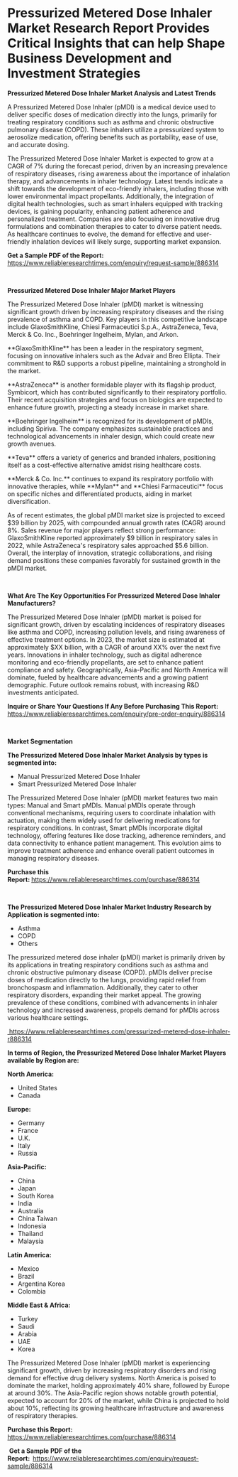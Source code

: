 <p><h1>Pressurized Metered Dose Inhaler Market Research Report Provides Critical Insights that can help Shape Business Development and Investment Strategies</h1></p><p><strong>Pressurized Metered Dose Inhaler Market Analysis and Latest Trends</strong></p>
<p><p>A Pressurized Metered Dose Inhaler (pMDI) is a medical device used to deliver specific doses of medication directly into the lungs, primarily for treating respiratory conditions such as asthma and chronic obstructive pulmonary disease (COPD). These inhalers utilize a pressurized system to aerosolize medication, offering benefits such as portability, ease of use, and accurate dosing.</p><p>The Pressurized Metered Dose Inhaler Market is expected to grow at a CAGR of 7% during the forecast period, driven by an increasing prevalence of respiratory diseases, rising awareness about the importance of inhalation therapy, and advancements in inhaler technology. Latest trends indicate a shift towards the development of eco-friendly inhalers, including those with lower environmental impact propellants. Additionally, the integration of digital health technologies, such as smart inhalers equipped with tracking devices, is gaining popularity, enhancing patient adherence and personalized treatment. Companies are also focusing on innovative drug formulations and combination therapies to cater to diverse patient needs. As healthcare continues to evolve, the demand for effective and user-friendly inhalation devices will likely surge, supporting market expansion.</p></p>
<p><strong>Get a Sample PDF of the Report:&nbsp;</strong> <a href="https://www.reliableresearchtimes.com/enquiry/request-sample/886314?utm_campaign=1581&utm_medium=2&utm_source=Github&utm_content=ia&utm_term=13042025&utm_id=pressurized-metered-dose-inhaler">https://www.reliableresearchtimes.com/enquiry/request-sample/886314</a></p>
<p>&nbsp;</p>
<p><strong>Pressurized Metered Dose Inhaler Major Market Players</strong></p>
<p><p>The Pressurized Metered Dose Inhaler (pMDI) market is witnessing significant growth driven by increasing respiratory diseases and the rising prevalence of asthma and COPD. Key players in this competitive landscape include GlaxoSmithKline, Chiesi Farmaceutici S.p.A., AstraZeneca, Teva, Merck & Co. Inc., Boehringer Ingelheim, Mylan, and Arkon.</p><p>**GlaxoSmithKline** has been a leader in the respiratory segment, focusing on innovative inhalers such as the Advair and Breo Ellipta. Their commitment to R&D supports a robust pipeline, maintaining a stronghold in the market.</p><p>**AstraZeneca** is another formidable player with its flagship product, Symbicort, which has contributed significantly to their respiratory portfolio. Their recent acquisition strategies and focus on biologics are expected to enhance future growth, projecting a steady increase in market share.</p><p>**Boehringer Ingelheim** is recognized for its development of pMDIs, including Spiriva. The company emphasizes sustainable practices and technological advancements in inhaler design, which could create new growth avenues.</p><p>**Teva** offers a variety of generics and branded inhalers, positioning itself as a cost-effective alternative amidst rising healthcare costs.</p><p>**Merck & Co. Inc.** continues to expand its respiratory portfolio with innovative therapies, while **Mylan** and **Chiesi Farmaceutici** focus on specific niches and differentiated products, aiding in market diversification.</p><p>As of recent estimates, the global pMDI market size is projected to exceed $39 billion by 2025, with compounded annual growth rates (CAGR) around 8%. Sales revenue for major players reflect strong performance: GlaxoSmithKline reported approximately $9 billion in respiratory sales in 2022, while AstraZeneca's respiratory sales approached $5.6 billion. Overall, the interplay of innovation, strategic collaborations, and rising demand positions these companies favorably for sustained growth in the pMDI market.</p></p>
<p>&nbsp;</p>
<p><strong>What Are The Key Opportunities For Pressurized Metered Dose Inhaler Manufacturers?</strong></p>
<p><p>The Pressurized Metered Dose Inhaler (pMDI) market is poised for significant growth, driven by escalating incidences of respiratory diseases like asthma and COPD, increasing pollution levels, and rising awareness of effective treatment options. In 2023, the market size is estimated at approximately $XX billion, with a CAGR of around XX% over the next five years. Innovations in inhaler technology, such as digital adherence monitoring and eco-friendly propellants, are set to enhance patient compliance and safety. Geographically, Asia-Pacific and North America will dominate, fueled by healthcare advancements and a growing patient demographic. Future outlook remains robust, with increasing R&D investments anticipated.</p></p>
<p><strong>Inquire or Share Your Questions If Any Before Purchasing This Report:</strong> <a href="https://www.reliableresearchtimes.com/enquiry/pre-order-enquiry/886314?utm_campaign=1581&utm_medium=2&utm_source=Github&utm_content=ia&utm_term=13042025&utm_id=pressurized-metered-dose-inhaler">https://www.reliableresearchtimes.com/enquiry/pre-order-enquiry/886314</a></p>
<p>&nbsp;</p>
<p><strong>Market Segmentation</strong></p>
<p><strong>The Pressurized Metered Dose Inhaler Market Analysis by types is segmented into:</strong></p>
<p><ul><li>Manual Pressurized Metered Dose Inhaler</li><li>Smart Pressurized Metered Dose Inhaler</li></ul></p>
<p><p>The Pressurized Metered Dose Inhaler (pMDI) market features two main types: Manual and Smart pMDIs. Manual pMDIs operate through conventional mechanisms, requiring users to coordinate inhalation with actuation, making them widely used for delivering medications for respiratory conditions. In contrast, Smart pMDIs incorporate digital technology, offering features like dose tracking, adherence reminders, and data connectivity to enhance patient management. This evolution aims to improve treatment adherence and enhance overall patient outcomes in managing respiratory diseases.</p></p>
<p><strong>Purchase this Report:&nbsp;</strong><a href="https://www.reliableresearchtimes.com/purchase/886314?utm_campaign=1581&utm_medium=2&utm_source=Github&utm_content=ia&utm_term=13042025&utm_id=pressurized-metered-dose-inhaler">https://www.reliableresearchtimes.com/purchase/886314</a></p>
<p>&nbsp;</p>
<p><strong>The Pressurized Metered Dose Inhaler Market Industry Research by Application is segmented into:</strong></p>
<p><ul><li>Asthma</li><li>COPD</li><li>Others</li></ul></p>
<p><p>The pressurized metered dose inhaler (pMDI) market is primarily driven by its applications in treating respiratory conditions such as asthma and chronic obstructive pulmonary disease (COPD). pMDIs deliver precise doses of medication directly to the lungs, providing rapid relief from bronchospasm and inflammation. Additionally, they cater to other respiratory disorders, expanding their market appeal. The growing prevalence of these conditions, combined with advancements in inhaler technology and increased awareness, propels demand for pMDIs across various healthcare settings.</p></p>
<p><a href="https://www.reliableresearchtimes.com/pressurized-metered-dose-inhaler-r886314?utm_campaign=1581&utm_medium=2&utm_source=Github&utm_content=ia&utm_term=13042025&utm_id=pressurized-metered-dose-inhaler">&nbsp;https://www.reliableresearchtimes.com/pressurized-metered-dose-inhaler-r886314</a></p>
<p><strong>In terms of Region, the Pressurized Metered Dose Inhaler Market Players available by Region are:</strong></p>
<p>
    <p> <strong> North America: </strong>
        <ul>
            <li>United States</li>
            <li>Canada</li>
        </ul>
        </p> 
    <p> <strong> Europe: </strong>
        <ul>
            <li>Germany</li>
            <li>France</li>
            <li>U.K.</li>
            <li>Italy</li>
            <li>Russia</li>
        </ul>
        </p> 
    <p> <strong> Asia-Pacific: </strong>
        <ul>
            <li>China</li>
            <li>Japan</li>
            <li>South Korea</li>
            <li>India</li>
            <li>Australia</li>
            <li>China Taiwan</li>
            <li>Indonesia</li>
            <li>Thailand</li>
            <li>Malaysia</li>
        </ul>
        </p> 
    <p> <strong> Latin America: </strong>
        <ul>
            <li>Mexico</li>
            <li>Brazil</li>
            <li>Argentina Korea</li>
            <li>Colombia</li>
        </ul>
        </p> 
    <p> <strong> Middle East & Africa: </strong>
        <ul>
            <li>Turkey</li>
            <li>Saudi</li>
            <li>Arabia</li>
            <li>UAE</li>
            <li>Korea</li>
        </ul>
    </p>
    </p>
<p><p>The Pressurized Metered Dose Inhaler (pMDI) market is experiencing significant growth, driven by increasing respiratory disorders and rising demand for effective drug delivery systems. North America is poised to dominate the market, holding approximately 40% share, followed by Europe at around 30%. The Asia-Pacific region shows notable growth potential, expected to account for 20% of the market, while China is projected to hold about 10%, reflecting its growing healthcare infrastructure and awareness of respiratory therapies.</p></p>
<p><strong>Purchase this Report: </strong><a href="https://www.reliableresearchtimes.com/purchase/886314?utm_campaign=1581&utm_medium=2&utm_source=Github&utm_content=ia&utm_term=13042025&utm_id=pressurized-metered-dose-inhaler">https://www.reliableresearchtimes.com/purchase/886314</a></p>
<p>&nbsp;<strong>Get a Sample PDF of the Report:&nbsp;&nbsp;</strong><a href="https://www.reliableresearchtimes.com/enquiry/request-sample/886314?utm_campaign=1581&utm_medium=2&utm_source=Github&utm_content=ia&utm_term=13042025&utm_id=pressurized-metered-dose-inhaler">https://www.reliableresearchtimes.com/enquiry/request-sample/886314</a></p>
<p><strong></strong></p>
<p><p></p><p></p><p></p></p>